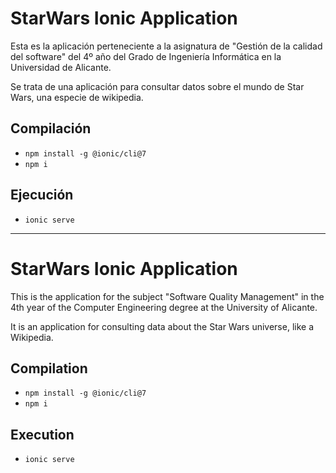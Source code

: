 # StarWars Ionic Application

Esta es la aplicación perteneciente a la asignatura de "Gestión de la calidad del software" del 4º año del Grado de Ingeniería Informática en la Universidad de Alicante.

Se trata de una aplicación para consultar datos sobre el mundo de Star Wars, una especie de wikipedia.

## Compilación
- `npm install -g @ionic/cli@7`
- `npm i`

## Ejecución
- `ionic serve`


----------------------------------------------------------------------------------------------------------------------------------------------------------------------------


# StarWars Ionic Application

This is the application for the subject "Software Quality Management" in the 4th year of the Computer Engineering degree at the University of Alicante.

It is an application for consulting data about the Star Wars universe, like a Wikipedia.

## Compilation
- `npm install -g @ionic/cli@7`
- `npm i`

## Execution
- `ionic serve`
